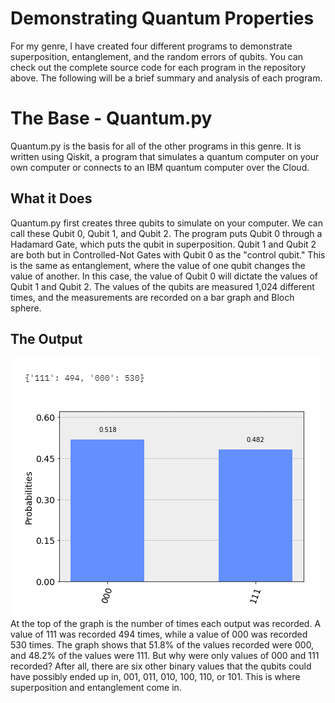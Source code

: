 # Demonstrating Quantum Properties
For my genre, I have created four different programs to demonstrate superposition, entanglement, and the random errors of qubits.
You can check out the complete source code for each program in the repository above. The following will be a brief summary and analysis of each program.


# The Base - Quantum.py
Quantum.py is the basis for all of the other programs in this genre. It is written using Qiskit, a program that simulates a quantum computer on your own computer or connects to an IBM quantum computer over the Cloud.

## What it Does
Quantum.py first creates three qubits to simulate on your computer. We can call these Qubit 0, Qubit 1, and Qubit 2. The program puts Qubit 0 through a Hadamard Gate, which puts the qubit in superposition. Qubit 1 and Qubit 2 are both but in Controlled-Not Gates with Qubit 0 as the "control qubit." This is the same as entanglement, where the value of one qubit changes the value of another. In this case, the value of Qubit 0 will dictate the values of Qubit 1 and Qubit 2.
The values of the qubits are measured 1,024 different times, and the measurements are recorded on a bar graph and Bloch sphere.

## The Output
![alt text](https://github.com/CyrusD123/Quantum-Programs/blob/master/Pics/Quantum%20Graph.png?raw=true "Bar Graph with Counts")
At the top of the graph is the number of times each output was recorded. A value of 111 was recorded 494 times, while a value of 000 was recorded 530 times. The graph shows that 51.8% of the values recorded were 000, and 48.2% of the values were 111.
But why were only values of 000 and 111 recorded? After all, there are six other binary values that the qubits could have possibly ended up in, 001, 011, 010, 100, 110, or 101. This is where superposition and entanglement come in.